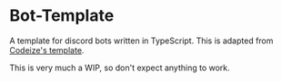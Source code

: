 # Bot-Template
A template for discord bots written in TypeScript. This is adapted from [Codeize's template](https://github.com/Codeize/template). 

This is very much a WIP, so don't expect anything to work.
